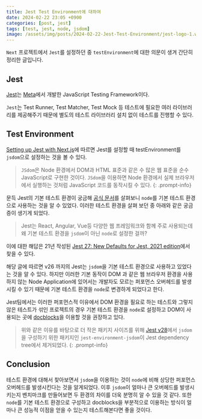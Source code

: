 ```yaml
---
title: Jest Test Environment에 대하여
date: 2024-02-22 23:05 +0900
categories: [post, jest]
tags: [test, jest, node, jsdom]
image: /assets/img/posts/2024-02-22-Jest-Test-Environment/jest-logo-1.webp
---
```


`Next` 프로젝트에서 `Jest`를 설정하던 중 `testEnvironment`에 대한 의문이 생겨 간단히 정리한 글입니다.

## Jest
[Jest](https://jestjs.io/)는 [Meta](https://about.meta.com/ko/)에서 개발한 JavaScript Testing Framework이다.

`Jest`는 Test Runner, Test Matcher, Test Mock 등 테스트에 필요한 여러 라이브러리를 제공해주기 때문에 별도의 테스트 라이브러리 설치 없이 테스트를 진행할 수 있다.

## Test Environment
[Setting up Jest with Next.js](https://nextjs.org/docs/app/building-your-application/testing/jest#creating-your-first-test)에 따르면 Jest를 설정할 때 testEnvironment를 `jsdom`으로 설정하는 것을 볼 수 있다.

> `JSdom`은 Node 환경에서 DOM과 HTML 표준과 같은 수 많은 웹 표준을 순수 JavaScript로 구현한 것이다. `JSdom`을 이용하면 Node 환경에서 실제 브라우저에서 실행하는 것처럼 JavaScript 코드를 동작시킬 수 있다.
{: .prompt-info}

문득 Jest의 기본 테스트 환경이 궁금해 [공식 문서](https://nextjs.org/docs/app/building-your-application/testing/jest#creating-your-first-test)를 살펴보니 `node`를 기본 테스트 환경으로 사용하는 것을 알 수 있었다. 이러한 테스트 환경을 살펴 보던 중 아래와 같은 궁금증이 생기게 되었다.

> Jest는 React, Angular, Vue등 다양한 웹 프레임워크와 함께 주로 사용되는데 왜 기본 테스트 환경을 `jsdom`이 아닌 `node`로 설정한 걸까?

이에 대한 해답은 21년 작성된 [Jest 27: New Defaults for Jest, 2021 edition](https://jestjs.io/blog/2021/05/25/jest-27#flipping-defaults)에서 찾을 수 있다.

해당 글에 따르면 v26 까지의 Jest는 `jsdom`을 기본 테스트 환경으로 사용하고 있었다는 것을 알 수 있다. 하지만 이러한 기본 동작이 DOM 과 같은 웹 브라우저 환경을 사용하지 않는 Node Application에 있어서는 개발자도 모르는 퍼포먼스 오버헤드를 발생시킬 수 있기 때문에 기본 테스트 환경을 `node`로 변경하게 되었다고 한다.

Jest팀에서는 이러한 퍼포먼스적 이유에서 DOM 환경을 필요로 하는 테스트와 그렇지 않은 테스트가 섞인 프로젝트의 경우 기본 테스트 환경을 `node`로 설정하고 DOM이 사용되는 곳에 [docblocks](https://jestjs.io/docs/configuration#testenvironment-string)을 이용할 것을 권장하고 있다.

> 위와 같은 이유를 바탕으로 더 작은 패키지 사이즈를 위해 [Jest v28](https://jestjs.io/blog/2022/04/25/jest-28#breaking-changes)에서  `jsdom`을 구성하기 위한 패키지인 `jest-environment-jsdom`이 Jest dependency tree에서 제거되었다.
{: .prompt-info}

## Conclusion
테스트 환경에 대해서 찾아보면서 `jsdom`을 이용하는 것이 `node`에 비해 상당한 퍼포먼스 오버헤드를 발생시킨다는 것을 알게되었다. 이후 `jsdom`이 얼마나 큰 오버헤드를 발생시키는지 벤치마크를 만들어보면 두 환경의 차이를 더욱 분명히 알 수 있을 것 같다. 또한 `node`를 기본 테스트 환경으로 구성하고 docblocks을 부분적으로 이용하는 방식이 얼마나 큰 성능적 이점을 얻을 수 있는지 테스트해본다면 좋을 것이다.
